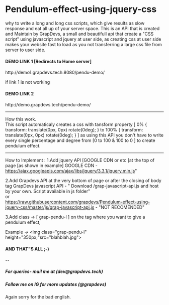 # Pendulum-effect-using-jquery-css
why to write a long and long css scripts, which give results as slow response and eat all up of your server space.
This is an API that is created and Maintain by GrapDevs, a small and beautifull api that create a "CSS script" using javascript and jquery 
at user side, as creating css at user side makes your website fast to load as you not transferring a large css file from server to user side.

<h4> DEMO LINK 1 [Redirects to Home server]</h4>
http://demo1.grapdevs.tech:8080/pendu-demo/


if link 1 is not working
<h4>DEMO LINK 2 </h4>
http://demo.grapdevs.tech/pendu-demo/


---
How this work. <br>
This script automaticaly creates a css with tansform property [ 0% { transform: translate(0px, 0px) rotate(0deg); }  to  100% { transform: translate(0px, 0px) rotate(0deg); } ]
as using this API you don't have to write every single percentage and degree from [0 to 100 & 100 to 0 ] to create pendulum effect.


----
How to Implement : 
1.Add jquery API [GOOGLE CDN or etc ]at the top of page [as shown in example]
   GOOGLE CDN - https://ajax.googleapis.com/ajax/libs/jquery/3.3.1/jquery.min.js"

2.Add Grapdevs API at the very bottom of page or after the closing of body tag
   GrapDevs javascript  API - " Download /grap-javascript-api.js and host by your own. Script available in js folder" <br>or <br> 
   https://raw.githubusercontent.com/grapdevs/Pendulum-effect-using-jquery-css/master/js/grap-javascript-api.js - "NOT RECOMENDED"
  
    
3.Add class -> [ grap-pendu-l ] on the tag where you want to give a pendulum effect,

Example -> <img class="grap-pendu-l" height="350px;"src="blahblah.jpg">

<h4>AND THAT"S ALL ;-)</h4>


--
<h5>For queries- mail me at (dev@grapdevs.tech)</h5>
<h5>Follow me on IG for more updates (@grapdevs)</h5>

Again sorry for the bad english.



